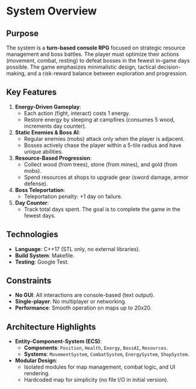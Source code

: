 # System Overview  

## Purpose  
The system is a **turn-based console RPG** focused on strategic resource management and boss battles. The player must optimize their actions (movement, combat, resting) to defeat bosses in the fewest in-game days possible. The game emphasizes minimalistic design, tactical decision-making, and a risk-reward balance between exploration and progression.

## Key Features  
1. **Energy-Driven Gameplay**:  
   - Each action (fight, interact) costs 1 energy.  
   - Restore energy by sleeping at campfires (consumes 5 wood, increments day counter).  
2. **Static Enemies & Boss AI**:  
   - Regular enemies (mobs) attack only when the player is adjacent.  
   - Bosses actively chase the player within a 5-tile radius and have unique abilities.  
3. **Resource-Based Progression**:  
   - Collect wood (from trees), stone (from mines), and gold (from mobs).  
   - Spend resources at shops to upgrade gear (sword damage, armor defense).  
4. **Boss Teleportation**:  
   - Teleportation penalty: +1 day on failure.  
5. **Day Counter**:  
   - Track total days spent. The goal is to complete the game in the fewest days.  

## Technologies  
- **Language**: C++17 (STL only, no external libraries).  
- **Build System**: Makefile.  
- **Testing**: Google Test.  

## Constraints  
- **No GUI**: All interactions are console-based (text output).  
- **Single-player**: No multiplayer or networking.  
- **Performance**: Smooth operation on maps up to 20x20.  

## Architecture Highlights  
- **Entity-Component-System (ECS)**:  
  - **Components**: `Position`, `Health`, `Energy`, `BossAI`, `Resources`.  
  - **Systems**: `MovementSystem`, `CombatSystem`, `EnergySystem`, `ShopSystem`.  
- **Modular Design**:  
  - Isolated modules for map management, combat logic, and UI rendering.  
  - Hardcoded map for simplicity (no file I/O in initial version).      